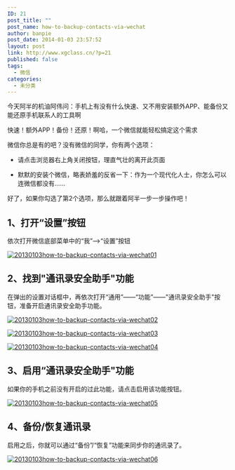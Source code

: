 ```yaml
---
ID: 21
post_title: ""
post_name: how-to-backup-contacts-via-wechat
author: banpie
post_date: 2014-01-03 23:57:52
layout: post
link: http://www.xgclass.cn/?p=21
published: false
tags:
  - 微信
categories:
  - 未分类
---
```

今天阿半的机油阿伟问：手机上有没有什么快速、又不用安装额外APP、能备份又能还原手机联系人的工具啊

快速！额外APP！备份！还原！啊哈，一个微信就能轻松搞定这个需求

微信你总是有的吧？没有微信的同学，你有两个选项：

*   请点击浏览器右上角关闭按钮，理直气壮的离开此页面

*   默默的安装个微信，略表娇羞的反省一下：作为一个现代化人士，你怎么可以连微信都没有……

好了，如果你勾选了第2个选项，那么就跟着阿半一步一步操作吧！

## 1、打开“设置”按钮

依次打开微信底部菜单中的“我”-->“设置”按钮

[![20130103how-to-backup-contacts-via-wechat01][1]][1]

## 2、找到"通讯录安全助手"功能

在弹出的设置对话框中，再依次打开“通用”——“功能”——"通讯录安全助手"按钮，准备开启通讯录安全助手功能。

[![20130103how-to-backup-contacts-via-wechat02][2]][2]

[![20130103how-to-backup-contacts-via-wechat03][3]][3]

[![20130103how-to-backup-contacts-via-wechat04][4]][4]

## 3、启用“通讯录安全助手"功能

如果你的手机之前没有开启的过此功能，请点击启用该功能按钮。

[![20130103how-to-backup-contacts-via-wechat05][5]][5]

## 4、备份/恢复通讯录

启用之后，你就可以通过“备份”/“恢复”功能来同步你的通讯录了。

[![20130103how-to-backup-contacts-via-wechat06][6]][6]

 [1]: http://7arnhx.com1.z0.glb.clouddn.com/wp-content/uploads/2014/01/20130103how-to-backup-contacts-via-wechat01.png
 [2]: http://7arnhx.com1.z0.glb.clouddn.com/wp-content/uploads/2014/01/20130103how-to-backup-contacts-via-wechat02.png
 [3]: http://7arnhx.com1.z0.glb.clouddn.com/wp-content/uploads/2014/01/20130103how-to-backup-contacts-via-wechat03.png
 [4]: http://7arnhx.com1.z0.glb.clouddn.com/wp-content/uploads/2014/01/20130103how-to-backup-contacts-via-wechat04.png
 [5]: http://7arnhx.com1.z0.glb.clouddn.com/wp-content/uploads/2014/01/20130103how-to-backup-contacts-via-wechat051.png
 [6]: http://7arnhx.com1.z0.glb.clouddn.com/wp-content/uploads/2014/01/20130103how-to-backup-contacts-via-wechat06.png